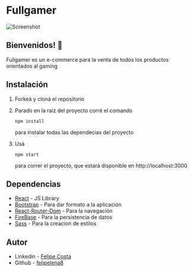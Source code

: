 # Fullgamer

![Screenshot](public/images/Diseño.png)

## Bienvenidos! 👋

Fullgamer es un e-commerce para la venta de todos los productos orientados al gaming


## Instalación

1. Forkeá y cloná el repositorio

2. Parado en la raíz del proyecto corré el comando 

   ```
   npm install
   ```

    para instalar todas las dependecias del proyecto

3. Usá 

   ```
   npm start
   ```

    para correr el proyecto, que estará disponible en http://localhost:3000
    
## Dependencias

- [React](https://reactjs.org/) - JS Library
- [Bootstrap](https://getbootstrap.com) - Para dar formato a la aplicación
- [React-Router-Dom](https://reactrouter.com) - Para la navegación
- [FireBase](https://firebase.google.com) - Para la persistencia de datos
- [Sass](https://sass-lang.com) -  Para la creacion de estilos

## Autor

- Linkedin - [Felipe Costa](https://www.linkedin.com/in/felipe-costa-006a7420b/)
- Github - [felipelena8](https://github.com/felipelena8)